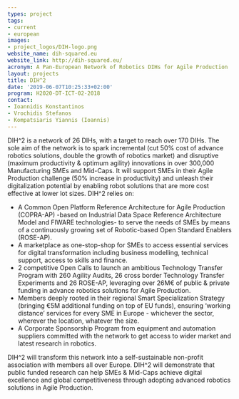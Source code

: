 ```yaml
---
types: project
tags:
- current
- european
images:
- project_logos/DIH-logo.png
website_name: dih-squared.eu
website_link: http://dih-squared.eu/
acronym: A Pan-European Network of Robotics DIHs for Agile Production
layout: projects
title: DIH^2
date: '2019-06-07T10:25:33+02:00'
program: H2020-DT-ICT-02-2018
contact: 
- Ioannidis Konstantinos
- Vrochidis Stefanos
- Kompatsiaris Yiannis (Ioannis)
---
```

<p>
DIH^2 is a network of 26 DIHs, with a target to reach over 170 DIHs. The sole aim of the network is to spark incremental (cut 50% cost of advance robotics solutions, double the growth of robotics market) and disruptive (maximum productivity & optimum agility) innovations in over 300,000 Manufacturing SMEs and Mid-Caps. It will support SMEs in their Agile Production challenge (50% increase in productivity) and unleash their digitalization potential by enabling robot solutions that are more cost effective at lower lot sizes. DIH^2 relies on:
<ul>
<li>A Common Open Platform Reference Architecture for Agile Production (COPRA-AP) -based on Industrial Data Space Reference Architecture Model and FIWARE technologies- to serve the needs of SMEs by means of a continuously growing set of Robotic-based Open Standard Enablers (ROSE-AP).</li>
<li>A marketplace as one-stop-shop for SMEs to access essential services for digital transformation including business modelling, technical support, access to skills and finance.</li>
<li>2 competitive Open Calls to launch an ambitious Technology Transfer Program with 260 Agility Audits, 26 cross border Technology Transfer Experiments and 26 ROSE-AP, leveraging over 26M€ of public & private funding in advance robotics solutions for Agile Production.</li>
<li>Members deeply rooted in their regional Smart Specialization Strategy (bringing €5M additional funding on top of EU funds), ensuring ‘working distance’ services for every SME in Europe - whichever the sector, wherever the location, whatever the size.</li>
<li>A Corporate Sponsorship Program from equipment and automation suppliers committed with the network to get access to wider market and latest research in robotics.</li>
</ul>
DIH^2 will transform this network into a self-sustainable non-profit association with members all over Europe.
DIH^2 will demonstrate that public funded research can help SMEs & Mid-Caps achieve digital excellence and global competitiveness through adopting advanced robotics solutions in Agile Production.
</p>
